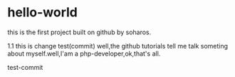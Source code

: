 # hello-world
this is the first project built on github by soharos.

1.1
this is change test(commit)
well,the github tutorials tell me talk someting about myself.well,I'am a php-developer,ok,that's all.

test-commit
